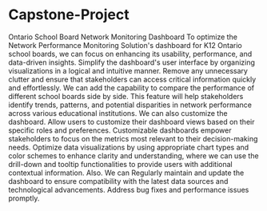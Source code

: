 # Capstone-Project
Ontario School Board Network Monitoring Dashboard
To optimize the Network Performance Monitoring Solution's dashboard for K12 Ontario school boards, we can focus on enhancing its usability, performance, and data-driven insights. Simplify the dashboard's user interface by organizing visualizations in a logical and intuitive manner. Remove any unnecessary clutter and ensure that stakeholders can access critical information quickly and effortlessly. We can add the capability to compare the performance of different school boards side by side. This feature will help stakeholders identify trends, patterns, and potential disparities in network performance across various educational institutions.  We can also customize the dashboard. Allow users to customize their dashboard views based on their specific roles and preferences. Customizable dashboards empower stakeholders to focus on the metrics most relevant to their decision-making needs. Optimize data visualizations by using appropriate chart types and color schemes to enhance clarity and understanding, where we can use the drill-down and tooltip functionalities to provide users with additional contextual information.  Also. We can Regularly maintain and update the dashboard to ensure compatibility with the latest data sources and technological advancements. Address bug fixes and performance issues promptly.

